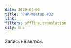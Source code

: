 ```yaml
---
date: 2020-04-06
title: 'PHP-meetup #32'
link:
filters: offline,translation
city: mns
---
```


Запись не велась.
